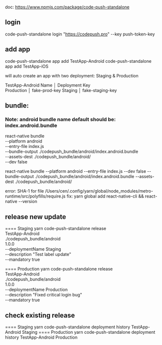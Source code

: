 doc:
https://www.npmjs.com/package/code-push-standalone

## login
code-push-standalone login "https://codepush.pro" --key push-token-key

## add app

code-push-standalone app add TestApp-Android
code-push-standalone app add TestApp-iOS

will auto create an app with two deployment: Staging & Production

TestApp-Android
Name       │ Deployment Key  
Production │ fake-prod-key
Staging    │ fake-staging-key

## bundle:

### Note: android bundle name default should be: index.android.bundle
react-native bundle \
--platform android \
--entry-file index.js \
--bundle-output ./codepush_bundle/android/index.android.bundle \
--assets-dest ./codepush_bundle/android/ \
--dev false

react-native bundle --platform android --entry-file index.js --dev false --bundle-output ./codepush_bundle/android/index.android.bundle --assets-dest ./codepush_bundle/android/

error: SHA-1 for file /Users/cen/.config/yarn/global/node_modules/metro-runtime/src/polyfills/require.js
fix: yarn global add react-native-cli && react-native --version

## release new update

==== Staging
yarn code-push-standalone release \
TestApp-Android \
./codepush_bundle/android \
1.0.0 \
--deploymentName Staging \
--description "Test label update" \
--mandatory true

==== Production
yarn code-push-standalone release \
TestApp-Android \
./codepush_bundle/android \
1.0.0 \
--deploymentName Production \
--description "Fixed critical login bug" \
--mandatory true

## check existing release
==== Staging
yarn code-push-standalone deployment history TestApp-Android Staging
==== Production
yarn code-push-standalone deployment history TestApp-Android Production
